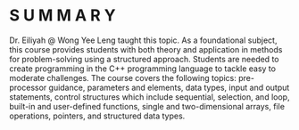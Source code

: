 # S U M M A R Y
Dr. Eiliyah @ Wong Yee Leng taught this topic. As a foundational subject, this course provides students with both theory and application in methods for problem-solving using a structured approach. Students are needed to create programming in the C++ programming language to tackle easy to moderate challenges. The course covers the following topics: pre-processor guidance, parameters and elements, data types, input and output statements, control structures which include sequential, selection, and loop, built-in and user-defined functions, single and two-dimensional arrays, file operations, pointers, and structured data types.
